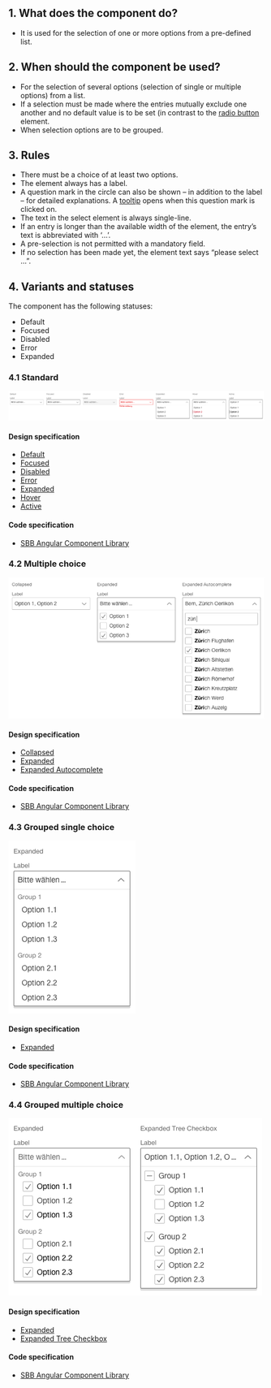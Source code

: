 ## 1. What does the component do? 
* It is used for the selection of one or more options from a pre-defined list.


## 2. When should the component be used?
* For the selection of several options (selection of single or multiple options) from a list.
* If a selection must be made where the entries mutually exclude one another and no default value is to be set (in contrast to the [radio button](https://digital.sbb.ch/en/webapps/components/radiobutton) element.
* When selection options are to be grouped.


## 3. Rules
* There must be a choice of at least two options.
* The element always has a label.
* A question mark in the circle can also be shown – in addition to the label – for detailed explanations. A [tooltip](https://digital.sbb.ch/en/webapps/components/tooltip) opens when this question mark is clicked on.
* The text in the select element is always single-line.
* If an entry is longer than the available width of the element, the entry’s text is abbreviated with ‘…’.
* A pre-selection is not permitted with a mandatory field.
* If no selection has been made yet, the element text says “please select …”.


## 4. Variants and statuses
The component has the following statuses:
- Default
- Focused
- Disabled
- Error
- Expanded

### 4.1 Standard
![Image of the select component in the standard variant](https://raw.githubusercontent.com/sbb-design-systems/design-system-webapp-documentation/master/documentation/components/select/images/select_default.png 'class: image')

#### Design specification
* [Default](https://sbb.invisionapp.com/d/main#/console/17140415/355347615/inspect)
* [Focused](https://sbb.invisionapp.com/d/main#/console/17140415/355347616/inspect)
* [Disabled](https://sbb.invisionapp.com/d/main#/console/17140415/355347617/inspect)
* [Error](https://sbb.invisionapp.com/d/main#/console/17140415/355347618/inspect)
* [Expanded](https://sbb.invisionapp.com/d/main#/console/17140415/355347619/inspect)
* [Hover](https://sbb.invisionapp.com/d/main#/console/17140415/355347620/inspect)
* [Active](https://sbb.invisionapp.com/d/main#/console/17140415/355347621/inspect)

#### Code specification
* [SBB Angular Component Library](https://sbb-angular.app.sbb.ch/latest/business/components/select)

### 4.2 Multiple choice 
![Image of the select component with multiple choice](https://raw.githubusercontent.com/sbb-design-systems/design-system-webapp-documentation/master/documentation/components/select/images/select_multi.png 'class: image')

#### Design specification
* [Collapsed](https://sbb.invisionapp.com/d/main#/console/17140415/355347622/inspect)
* [Expanded](https://sbb.invisionapp.com/d/main#/console/17140415/355347623/inspect)
* [Expanded Autocomplete](https://sbb.invisionapp.com/d/main#/console/17140415/371074705/inspect)

#### Code specification
* [SBB Angular Component Library](https://sbb-angular.app.sbb.ch/latest/business/components/select)

### 4.3 Grouped single choice
![Image of the select component with grouped entries](https://raw.githubusercontent.com/sbb-design-systems/design-system-webapp-documentation/master/documentation/components/select/images/select_grouped_single.png 'class: image')

#### Design specification
* [Expanded](https://sbb.invisionapp.com/d/main#/console/17140415/355347624/inspect)

#### Code specification
* [SBB Angular Component Library](https://sbb-angular.app.sbb.ch/latest/business/components/select)

### 4.4 Grouped multiple choice
![Image of the select component with grouped entries and multiple choice](https://raw.githubusercontent.com/sbb-design-systems/design-system-webapp-documentation/master/documentation/components/select/images/select_grouped_multi.png 'class: image')

#### Design specification
* [Expanded](https://sbb.invisionapp.com/d/main#/console/17140415/355347625/inspect)
* [Expanded Tree Checkbox](https://sbb.invisionapp.com/d/main#/console/17140415/371074670/inspect)

#### Code specification
* [SBB Angular Component Library](https://sbb-angular.app.sbb.ch/latest/business/components/select)
